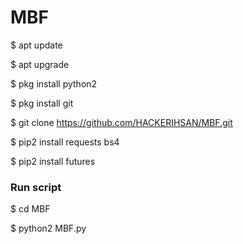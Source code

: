 # MBF


$ apt update 

$ apt upgrade

$ pkg install python2

$ pkg install git

$ git clone https://github.com/HACKERIHSAN/MBF.git

$ pip2 install requests bs4

$ pip2 install futures

### Run script

$ cd MBF

$ python2 MBF.py
